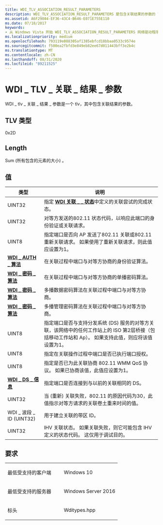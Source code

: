 ```yaml
---
title: WDI_TLV_ASSOCIATION_RESULT_PARAMETERS
description: WDI_TLV_ASSOCIATION_RESULT_PARAMETERS 是包含关联结果的参数的 TLV。
ms.assetid: A6F29084-EF36-43C4-B646-E071E755E110
ms.date: 07/18/2017
keywords:
- 从 Windows Vista 开始 WDI_TLV_ASSOCIATION_RESULT_PARAMETERS 网络驱动程序
ms.localizationpriority: medium
ms.openlocfilehash: 793119e088305af1385ebfcd18bbaa0533c9574e
ms.sourcegitcommit: f500ea2fbfd3e849eb82ee67d011443bff3e2b4c
ms.translationtype: MT
ms.contentlocale: zh-CN
ms.lasthandoff: 08/31/2020
ms.locfileid: "89211525"
---
```

# <a name="wdi_tlv_association_result_parameters"></a>WDI \_ TLV \_ 关联 \_ 结果 \_ 参数


WDI \_ tlv \_ 关联 \_ 结果 \_ 参数是一个 tlv，其中包含关联结果的参数。

## <a name="tlv-type"></a>TLV 类型


0x2D

## <a name="length"></a>Length


Sum (所有包含的元素的大小) 。

## <a name="values"></a>值


| 类型                                                        | 说明                                                                                                                                                                                                                                         |
|-------------------------------------------------------------|-----------------------------------------------------------------------------------------------------------------------------------------------------------------------------------------------------------------------------------------------------|
| UINT32                                                      | 指定 [**WDI 关联 \_ \_ 状态**](/windows-hardware/drivers/ddi/wditypes/ne-wditypes-_wdi_assoc_status)中定义的关联尝试的完成状态。                                                                                                                       |
| UINT32                                                      | 对等方发送的802.11 状态代码，以响应此端口的身份验证或关联请求。                                                                                                                                     |
| UINT8                                                       | 指定端口是否向 AP 发送了802.11 关联或802.11 重新关联请求。 如果使用了重新关联请求，则此值应设置为1。                                                                              |
| [**WDI \_ AUTH \_ 算法**](/windows-hardware/drivers/ddi/wditypes/ne-wditypes-_wdi_auth_algorithm)     | 在关联过程中端口与对等方协商的身份验证算法。                                                                                                                                                             |
| [**WDI \_ 密码 \_ 算法**](/windows-hardware/drivers/ddi/wditypes/ne-wditypes-_wdi_cipher_algorithm) | 在关联过程中端口与对等方协商的单播密码算法。                                                                                                                                                             |
| [**WDI \_ 密码 \_ 算法**](/windows-hardware/drivers/ddi/wditypes/ne-wditypes-_wdi_cipher_algorithm) | 多播数据密码算法在关联过程中端口与对等方协商。                                                                                                                                                      |
| [**WDI \_ 密码 \_ 算法**](/windows-hardware/drivers/ddi/wditypes/ne-wditypes-_wdi_cipher_algorithm) | 多播管理密码算法在关联过程中端口与对等方协商。                                                                                                                                                |
| UINT8                                                       | 指定端口是否与支持分发系统 (DS) 服务的对等方关联，该网络中的任何工作站上的 ISO 第2层桥接（包括移动工作站和 Ap）。 如果支持此值，则应将该值设置为1。 |
| UINT8                                                       | 指定在关联操作过程中端口是否已执行端口授权。                                                                                                                                                       |
| UINT8                                                       | 指定是否已为此关联协商 802.11 WMM QoS 协议。 如果已协商该值，此值应设置为1。                                                                                                        |
| [**WDI \_ DS \_ 信息**](/windows-hardware/drivers/ddi/wditypes/ne-wditypes-_wdi_ds_info)                   | 指定端口是否连接到与以前的关联相同的 DS。                                                                                                                                                                 |
| UINT32                                                      | 当 (重新) 关联失败，802.11 的原因代码为30，此值指示对等方请求的关联卷土重来时间的值。                                                                                               |
| WDI \_ 波段 \_ ID (UINT32)                                       | 用于建立关联的带区 ID。                                                                                                                                                                                                |
| UINT32                                                      | IHV 关联状态。 如果关联失败，则它可能包含 IHV 定义的状态代码。 这仅用于调试目的。                                                                                                        |

 

<a name="requirements"></a>要求
------------

<table>
<colgroup>
<col width="50%" />
<col width="50%" />
</colgroup>
<tbody>
<tr class="odd">
<td><p>最低受支持的客户端</p></td>
<td><p>Windows 10</p></td>
</tr>
<tr class="even">
<td><p>最低受支持的服务器</p></td>
<td><p>Windows Server 2016</p></td>
</tr>
<tr class="odd">
<td><p>标头</p></td>
<td>Wditypes.hpp</td>
</tr>
</tbody>
</table>

 


